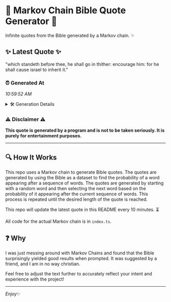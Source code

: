 # 📖 Markov Chain Bible Quote Generator 📖

Infinite quotes from the Bible generated by a Markov chain. ✨

## ✨ Latest Quote ✨
"which standeth before thee, he shall go in thither: encourage him: for he shall cause israel to inherit it."

### ⏰ Generated At
*10:59:52 AM*

<details>
    <summary>🛠️ Generation Details</summary>
    <p>
        <strong>🌱 Seed:</strong> which<br>
        <strong>🔄 Iterations:</strong> 18<br>
        <strong>📜 Context History:</strong><br>[ which ]: standeth<br>[ which, standeth ]: before<br>[ which, standeth, before ]: thee,<br>[ which, standeth, before, thee, ]: he<br>[ which, standeth, before, thee,, he ]: shall<br>[ which, standeth, before, thee,, he, shall ]: go<br>[ standeth, before, thee,, he, shall, go ]: in<br>[ before, thee,, he, shall, go, in ]: thither:<br>[ thee,, he, shall, go, in, thither: ]: encourage<br>[ he, shall, go, in, thither:, encourage ]: him:<br>[ shall, go, in, thither:, encourage, him: ]: for<br>[ go, in, thither:, encourage, him:, for ]: he<br>[ in, thither:, encourage, him:, for, he ]: shall<br>[ thither:, encourage, him:, for, he, shall ]: cause<br>[ encourage, him:, for, he, shall, cause ]: israel<br>[ him:, for, he, shall, cause, israel ]: to<br>[ for, he, shall, cause, israel, to ]: inherit<br>[ he, shall, cause, israel, to, inherit ]: it.<br>
    </p>
</details>

### ⚠️ Disclaimer ⚠️
**This quote is generated by a program and is not to be taken seriously. It is purely for entertainment purposes.**

---

## 🔍 How It Works

This repo uses a Markov chain to generate Bible quotes. The quotes are generated by using the Bible as a dataset to find the probability of a word appearing after a sequence of words. The quotes are generated by starting with a random word and then selecting the next word based on the probability of it appearing after the current sequence of words. This process is repeated until the desired length of the quote is reached.

This repo will update the latest quote in this README every 10 minutes. ⏳

All code for the actual Markov chain is in `index.ts`.

## ❓ Why

I was just messing around with Markov Chains and found that the Bible surprisingly yielded good results when prompted. 
It was suggested by a friend, and I am in no way christian.

Feel free to adjust the text further to accurately reflect your intent and experience with the project!

---

*Enjoy*✨
